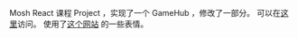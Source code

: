  Mosh React 课程 Project ，实现了一个 GameHub ，修改了一部分。
可以在[这里](https://game-f6ivndif7-ling-chuans-projects.vercel.app/)访问。
使用了[这个网站](https://icons8.com/) 的一些表情。
